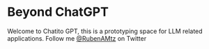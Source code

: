 # Beyond ChatGPT 

Welcome to Chatito GPT, this is a prototyping space for LLM related applications. Follow me [@RubenAMtz](https://twitter.com/RubenAMtz) on Twitter